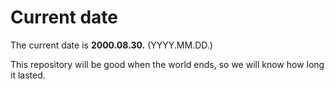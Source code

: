 # Current date

The current date is **2000.08.30.** (YYYY.MM.DD.)

This repository will be good when the world ends, so we will know how long it lasted.